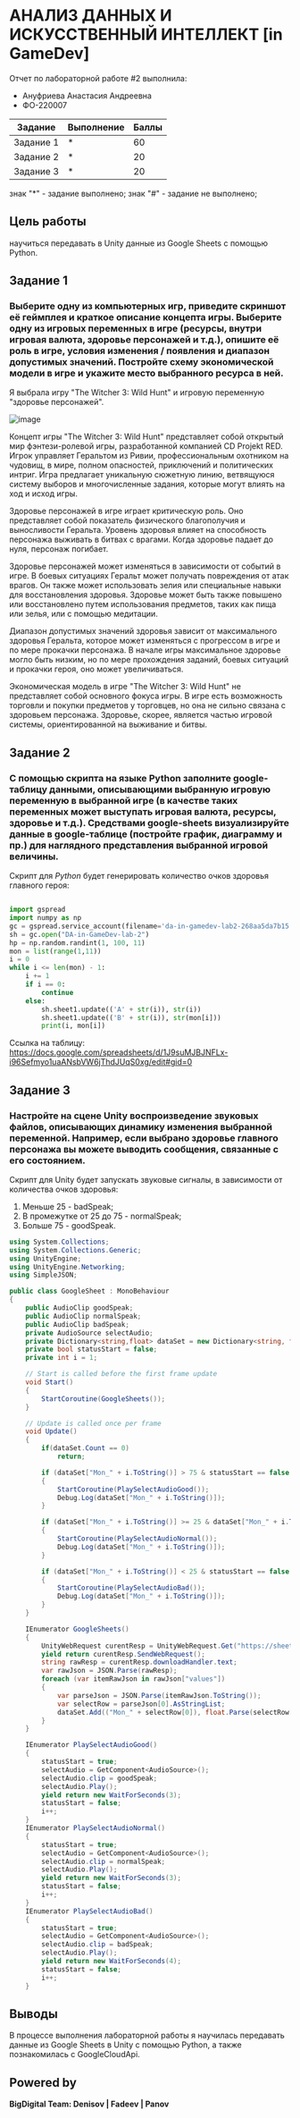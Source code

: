 # АНАЛИЗ ДАННЫХ И ИСКУССТВЕННЫЙ ИНТЕЛЛЕКТ [in GameDev]
Отчет по лабораторной работе #2 выполнила:
- Ануфриева Анастасия Андреевна
- ФО-220007

| Задание | Выполнение | Баллы |
| ------ | ------ | ------ |
| Задание 1 | * | 60 |
| Задание 2 | * | 20 |
| Задание 3 | * | 20 |

знак "*" - задание выполнено; знак "#" - задание не выполнено;

## Цель работы
научиться передавать в Unity данные из Google Sheets с помощью Python.

## Задание 1
### Выберите одну из компьютерных игр, приведите скриншот её геймплея и краткое описание концепта игры. Выберите одну из игровых переменных в игре (ресурсы, внутри игровая валюта, здоровье персонажей и т.д.), опишите её роль в игре, условия изменения / появления и диапазон допустимых значений. Постройте схему экономической модели в игре и укажите место выбранного ресурса в ней.

Я выбрала игру "The Witcher 3: Wild Hunt" и игровую переменную "здоровье персонажей".

![image](https://github.com/anafryy/DA-in-GameDev-lab-2/assets/148782257/302e6c15-de1a-4b74-a52d-311945d7ce76)

Концепт игры "The Witcher 3: Wild Hunt" представляет собой открытый мир фэнтези-ролевой игры, разработанной компанией CD Projekt RED. Игрок управляет Геральтом из Ривии, профессиональным охотником на чудовищ, в мире, полном опасностей, приключений и политических интриг. Игра предлагает уникальную сюжетную линию, ветвящуюся систему выборов и многочисленные задания, которые могут влиять на ход и исход игры.

Здоровье персонажей в игре играет критическую роль. Оно представляет собой показатель физического благополучия и выносливости Геральта. Уровень здоровья влияет на способность персонажа выживать в битвах с врагами. Когда здоровье падает до нуля, персонаж погибает.

Здоровье персонажей может изменяться в зависимости от событий в игре. В боевых ситуациях Геральт может получать повреждения от атак врагов. Он также может использовать зелия или специальные навыки для восстановления здоровья. Здоровье может быть также повышено или восстановлено путем использования предметов, таких как пища или зелья, или с помощью медитации.

Диапазон допустимых значений здоровья зависит от максимального здоровья Геральта, которое может изменяться с прогрессом в игре и по мере прокачки персонажа. В начале игры максимальное здоровье могло быть низким, но по мере прохождения заданий, боевых ситуаций и прокачки героя, оно может увеличиваться.

Экономическая модель в игре "The Witcher 3: Wild Hunt" не представляет собой основного фокуса игры. В игре есть возможность торговли и покупки предметов у торговцев, но она не сильно связана с здоровьем персонажа. Здоровье, скорее, является частью игровой системы, ориентированной на выживание и битвы.

## Задание 2
### С помощью скрипта на языке Python заполните google-таблицу данными, описывающими выбранную игровую переменную в выбранной игре (в качестве таких переменных может выступать игровая валюта, ресурсы, здоровье и т.д.). Средствами google-sheets визуализируйте данные в google-таблице (постройте график, диаграмму и пр.) для наглядного представления выбранной игровой величины.

Скрипт для _Python_ будет генерировать количество очков здоровья главного героя:

```py

import gspread
import numpy as np
gc = gspread.service_account(filename='da-in-gamedev-lab2-268aa5da7b15.json')
sh = gc.open("DA-in-GameDev-lab-2")
hp = np.random.randint(1, 100, 11)
mon = list(range(1,11))
i = 0
while i <= len(mon) - 1:
    i += 1
    if i == 0:
        continue
    else:
        sh.sheet1.update(('A' + str(i)), str(i))
        sh.sheet1.update(('B' + str(i)), str(mon[i]))
        print(i, mon[i])

```
Ссылка на таблицу:
https://docs.google.com/spreadsheets/d/1J9suMJBJNFLx-i96Sefmyo1uaANsbVW6jThdJUqS0xg/edit#gid=0


## Задание 3
### Настройте на сцене Unity воспроизведение звуковых файлов, описывающих динамику изменения выбранной переменной. Например, если выбрано здоровье главного персонажа вы можете выводить сообщения, связанные с его состоянием.

Скрипт для Unity будет запускать звуковые сигналы, в зависимости от количества очков здоровья:
1. Меньше 25 - badSpeak;
2. В промежутке от 25 до 75 - normalSpeak;
3. Больше 75 - goodSpeak.

```cs
using System.Collections;
using System.Collections.Generic;
using UnityEngine;
using UnityEngine.Networking;
using SimpleJSON;

public class GoogleSheet : MonoBehaviour
{
    public AudioClip goodSpeak;
    public AudioClip normalSpeak;
    public AudioClip badSpeak;
    private AudioSource selectAudio;
    private Dictionary<string,float> dataSet = new Dictionary<string, float>();
    private bool statusStart = false;
    private int i = 1;

    // Start is called before the first frame update
    void Start()
    {
        StartCoroutine(GoogleSheets());
    }

    // Update is called once per frame
    void Update()
    {
        if(dataSet.Count == 0)
            return;

        if (dataSet["Mon_" + i.ToString()] > 75 & statusStart == false & i != dataSet.Count)
        {
            StartCoroutine(PlaySelectAudioGood());
            Debug.Log(dataSet["Mon_" + i.ToString()]);
        }

        if (dataSet["Mon_" + i.ToString()] >= 25 & dataSet["Mon_" + i.ToString()] <= 75 & statusStart == false & i != dataSet.Count)
        {
            StartCoroutine(PlaySelectAudioNormal());
            Debug.Log(dataSet["Mon_" + i.ToString()]);
        }

        if (dataSet["Mon_" + i.ToString()] < 25 & statusStart == false & i != dataSet.Count)
        {
            StartCoroutine(PlaySelectAudioBad());
            Debug.Log(dataSet["Mon_" + i.ToString()]);
        }
    }

    IEnumerator GoogleSheets()
    {
        UnityWebRequest curentResp = UnityWebRequest.Get("https://sheets.googleapis.com/v4/spreadsheets/1DXr_F4tzujM2XSaE6TjYJh7Hh8Kw_Lio4XVDpMHuMD0/values/Лист1?key=AIzaSyC5XCKRGFbxalcIt38IN5kBlIeb0ITZwmg");
        yield return curentResp.SendWebRequest();
        string rawResp = curentResp.downloadHandler.text;
        var rawJson = JSON.Parse(rawResp);
        foreach (var itemRawJson in rawJson["values"])
        {
            var parseJson = JSON.Parse(itemRawJson.ToString());
            var selectRow = parseJson[0].AsStringList;
            dataSet.Add(("Mon_" + selectRow[0]), float.Parse(selectRow[1]));
        }
    }

    IEnumerator PlaySelectAudioGood()
    {
        statusStart = true;
        selectAudio = GetComponent<AudioSource>();
        selectAudio.clip = goodSpeak;
        selectAudio.Play();
        yield return new WaitForSeconds(3);
        statusStart = false;
        i++;
    }
    IEnumerator PlaySelectAudioNormal()
    {
        statusStart = true;
        selectAudio = GetComponent<AudioSource>();
        selectAudio.clip = normalSpeak;
        selectAudio.Play();
        yield return new WaitForSeconds(3);
        statusStart = false;
        i++;
    }
    IEnumerator PlaySelectAudioBad()
    {
        statusStart = true;
        selectAudio = GetComponent<AudioSource>();
        selectAudio.clip = badSpeak;
        selectAudio.Play();
        yield return new WaitForSeconds(4);
        statusStart = false;
        i++;
    }

```

## Выводы

В процессе выполнения лабораторной работы я научилась передавать данные из Google Sheets в Unity с помощью Python, а также познакомилась с GoogleCloudApi.

## Powered by

**BigDigital Team: Denisov | Fadeev | Panov**

